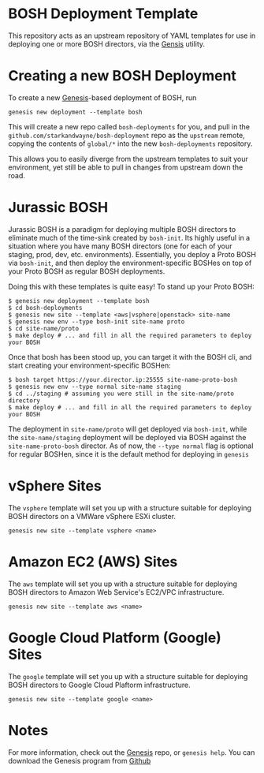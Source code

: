 BOSH Deployment Template
======================================

This repository acts as an upstream repository of YAML templates for use
in deploying one or more BOSH directors, via the [Gensis][1] utility.



Creating a new BOSH Deployment
======================================

To create a new [Genesis][1]-based deployment of BOSH, run

    genesis new deployment --template bosh

This will create a new repo called `bosh-deployments` for you, and
pull in the `github.com/starkandwayne/bosh-deployment` repo as the
`upstream` remote, copying the contents of `global/*` into the new
`bosh-deployments` repository.

This allows you to easily diverge from the upstream templates to suit your
environment, yet still be able to pull in changes from upstream down
the road.


Jurassic BOSH
======================================

Jurassic BOSH is a paradigm for deploying multiple BOSH directors to eliminate
much of the time-sink created by `bosh-init`. Its highly useful in a situation
where you have many BOSH directors (one for each of your staging, prod, dev, etc.
environments). Essentially, you deploy a Proto BOSH via `bosh-init`, and then
deploy the environment-specific BOSHes on top of your Proto BOSH as regular
BOSH deployments.

Doing this with these templates is quite easy! To stand up your Proto BOSH:

```
$ genesis new deployment --template bosh
$ cd bosh-deployments
$ genesis new site --template <aws|vsphere|openstack> site-name
$ genesis new env --type bosh-init site-name proto
$ cd site-name/proto
$ make deploy # ... and fill in all the required parameters to deploy your BOSH
```

Once that bosh has been stood up, you can target it with the BOSH cli, and
start creating your environment-specific BOSHen:

```
$ bosh target https://your.director.ip:25555 site-name-proto-bosh
$ genesis new env --type normal site-name staging
$ cd ../staging # assuming you were still in the site-name/proto directory
$ make deploy # ... and fill in all the required parameters to deploy your BOSH
```

The deployment in `site-name/proto` will get deployed via `bosh-init`, while the
`site-name/staging` deployment will be deployed via BOSH against the `site-name-proto-bosh`
director. As of now, the `--type normal` flag is optional for regular BOSHen, since it
is the default method for deploying in `genesis`


vSphere Sites
======================================

The `vsphere` template will set you up with a structure suitable
for deploying BOSH directors on a VMWare vSphere ESXi cluster.

    genesis new site --template vsphere <name>



Amazon EC2 (AWS) Sites
======================================

The `aws` template will set you up with a structure suitable for
deploying BOSH directors to Amazon Web Service's EC2/VPC
infrastructure.

    genesis new site --template aws <name>



Google Cloud Platform (Google) Sites
======================================

The `google` template will set you up with a structure suitable for
deploying BOSH directors to Google Cloud Plaftorm infrastructure.

    genesis new site --template google <name>




Notes
======================================

For more information, check out the [Genesis][1] repo, or `genesis help`.
You can download the Genesis program from [Github][1]



[1]: https://github.com/starkandwayne/genesis
